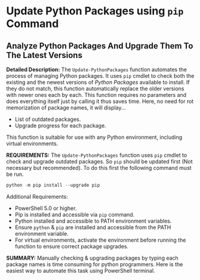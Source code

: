 # Update Python Packages using `pip` Command

## Analyze Python Packages And Upgrade Them To The Latest Versions



**Detailed Description:**
The `Update-PythonPackages` function automates the process of managing Python packages. It uses `pip` cmdlet to check both the existing and the newest versions of *Python Packages* available to install.
 If they do not match, this function automatically replace the older versions with newer ones each by each.
This function requires no parameters and does everything itself just by calling it thus saves time. 
Here, no need for rot memorization of package names, it will display...

- List of outdated packages.
- Upgrade progress for each package.

This function is suitable for use with any Python environment, including virtual environments. 




**REQUIREMENTS:**
The `Update-PythonPackages` function uses `pip` cmdlet to check and upgrade outdated packages. So `pip` should be updated first (Not necessary but recommended). 
To do this first the following command must be run.

```PowerShell
python -m pip install --upgrade pip
```


Additional Requirements:

- PowerShell 5.0 or higher.
- Pip is installed and accessible via `pip` command.
- Python installed and accessible to PATH environment variables.
- Ensure `python` & `pip` are installed and accessible from the PATH environment variable.
- For virtual environments, activate the environment before running the function to ensure correct package upgrades.



**SUMMARY:**
Manually checking & upgrading packages by typing each package names is time consuming for python programmers. Here is the easiest way to automate this task using PowerShell terminal.
